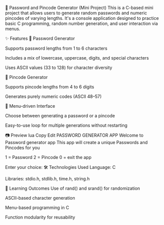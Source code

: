 🔐 Password and Pincode Generator (Mini Project)
This is a C-based mini project that allows users to generate random passwords and numeric pincodes of varying lengths. It's a console application designed to practice basic C programming, random number generation, and user interaction via menus.

✨ Features
📌 Password Generator

Supports password lengths from 1 to 6 characters

Includes a mix of lowercase, uppercase, digits, and special characters

Uses ASCII values (33 to 128) for character diversity

🔢 Pincode Generator

Supports pincode lengths from 4 to 6 digits

Generates purely numeric codes (ASCII 48–57)

🔁 Menu-driven Interface

Choose between generating a password or a pincode

Easy-to-use loop for multiple generations without restarting

📷 Preview
lua
Copy
Edit
PASSWORD GENERATOR APP
Welcome to Password generator app
This app will create a unique Passwords and Pincodes for you

1 = Password
2 = Pincode
0 = exit the app

Enter your choice: 
🛠️ Technologies Used
Language: C

Libraries: stdio.h, stdlib.h, time.h, string.h

🧠 Learning Outcomes
Use of rand() and srand() for randomization

ASCII-based character generation

Menu-based programming in C

Function modularity for reusability

